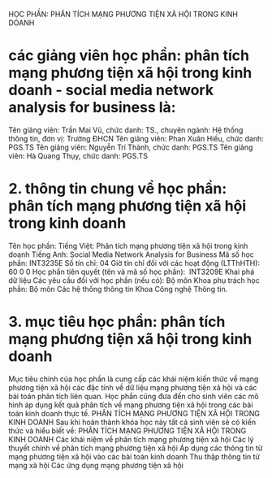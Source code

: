 HỌC PHẦN: PHÂN TÍCH MẠNG PHƯƠNG TIỆN XÃ HỘI TRONG KINH DOANH
# các giảng viên học phần: phân tích mạng phương tiện xã hội trong kinh doanh - social media network analysis for business là:
Tên giảng viên: Trần Mai Vũ, chức danh: TS., chuyên ngành: Hệ thống thông tin, đơn vị: Trường ĐHCN
Tên giảng viên: Phan Xuân Hiếu, chức danh: PGS.TS
Tên giảng viên: Nguyễn Trí Thành, chức danh: PGS.TS
Tên giảng viên: Hà Quang Thụy, chức danh: PGS.TS
# 2. thông tin chung về học phần: phân tích mạng phương tiện xã hội trong kinh doanh
Tên học phần: Tiếng Việt: Phân tích mạng phương tiện xã hội trong kinh doanh Tiếng Anh: Social Media Network Analysis for Business Mã số học phần: INT3235E Số tín chỉ: 04 Giờ tín chỉ đối với các hoạt động (LTThHTH): 60 0 0 Học phần tiên quyết (tên và mã số học phần): ​​ INT3209E Khai phá dữ liệu Các yêu cầu đối với học phần (nếu có): Bộ môn Khoa phụ trách học phần: Bộ môn Các hệ thống thông tin Khoa Công nghệ Thông tin.
# 3. mục tiêu học phần: phân tích mạng phương tiện xã hội trong kinh doanh
Mục tiêu chính của học phần là cung cấp các khái niệm kiến thức về mạng phương tiện xã hội các đặc tính về dữ liệu mạng phương tiện xã hội và các bài toán phân tích liên quan. Học phần cũng đưa đến cho sinh viên các mô hình áp dụng kết quả phân tích về mạng phương tiện xã hội trong các bài toán kinh doanh thực tế. PHÂN TÍCH MẠNG PHƯƠNG TIỆN XÃ HỘI TRONG KINH DOANH
Sau khi hoàn thành khóa học này tất cả sinh viên sẽ có kiến thức và hiểu biết về: PHÂN TÍCH MẠNG PHƯƠNG TIỆN XÃ HỘI TRONG KINH DOANH Các khái niệm về phân tích mạng phương tiện xã hội Các lý thuyết chính về phân tích mạng phương tiện xã hội Áp dụng các thông tin từ mạng phương tiện xã hội vào các bài toán kinh doanh Thu thập thông tin từ mạng xã hội Các ứng dụng mạng phương tiện xã hội
